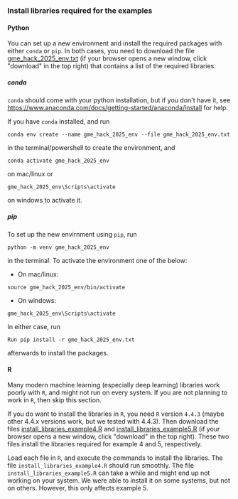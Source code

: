 ### Install libraries required for the examples

#### Python

You can set up a new environment and install the required packages with either `conda` or `pip`. In both cases, you need to download the file [gme_hack_2025_env.txt](gme_hack_2025_env.txt) (if your browser opens a new window, click "download" in the top right) that contains a list of the required libraries.

##### conda

`conda` should come with your python installation, but if you don't have it, see https://www.anaconda.com/docs/getting-started/anaconda/install for help.

If you have `conda` installed, and run
```shell
conda env create --name gme_hack_2025_env --file gme_hack_2025_env.txt 
```
in the terminal/powershell to create the environment, and
```shell
conda activate gme_hack_2025_env
```
on mac/linux or 
```shell
gme_hack_2025_env\Scripts\activate
```
on windows to activate it.

##### pip

To set up the new envirnment using `pip`, run
```shell
python -m venv gme_hack_2025_env
```
in the terminal.
To activate the environment one of the below:

- On mac/linux:
```shell
source gme_hack_2025_env/bin/activate
```
- On windows:
```shell
gme_hack_2025_env\Scripts\activate
```
In either case, run
```shell
Run pip install -r gme_hack_2025_env.txt
```
afterwards to install the packages.


#### R

Many modern machine learning (especially deep learning) libraries work poorly with `R`, and might not run on every system. If you are not planning to work in `R`, then skip this section.

If you do want to install the libraries in `R`, you need `R` version `4.4.3` (maybe other 4.4.x versions work, but we tested with 4.4.3). Then download the files [install_libraries_example4.R](install_libraries_example4.R) and [install_libraries_example5.R](install_libraries_example5.R) (if your browser opens a new window, click "download" in the top right). These two files install the libraries required for example 4 and 5, respectively.

Load each file in `R`, and execute the commands to install the libraries. The file `install_libraries_example4.R` should run smoothly. The file `install_libraries_example5.R` can take a while and might end up not working on your system. We were able to install it on some systems, but not on others. However, this only affects example 5.